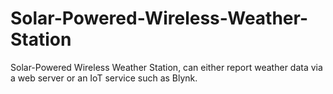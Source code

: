 # Solar-Powered-Wireless-Weather-Station
Solar-Powered Wireless Weather Station, can either report weather data via a web server or an IoT service such as Blynk.
